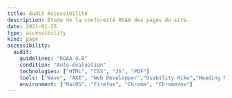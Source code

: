 ```yaml
---
title: Audit Accessibilité
description: Étude de la conformité RGAA des pages du site.
date: 2021-01-25
type: accessibility
kind: page
accessibility:
  audit:
    guidelines: "RGAA 4.0"
    condition: "Auto-évaluation"
    technologies: ["HTML", "CSS", "JS", "PDF"]
    tools: ["Wave", "AXE", "Web Developper","Usability Hike","Heading Maps"]
    environment: ["MacOS", "Firefox", "Chrome", "ChromeVox"]
---
```

